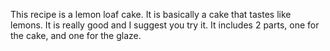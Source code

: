 This recipe is a lemon loaf cake. It is basically a cake that tastes like lemons. It is really good and I suggest you try it. It includes 2 parts, one for the cake, and one for the glaze.